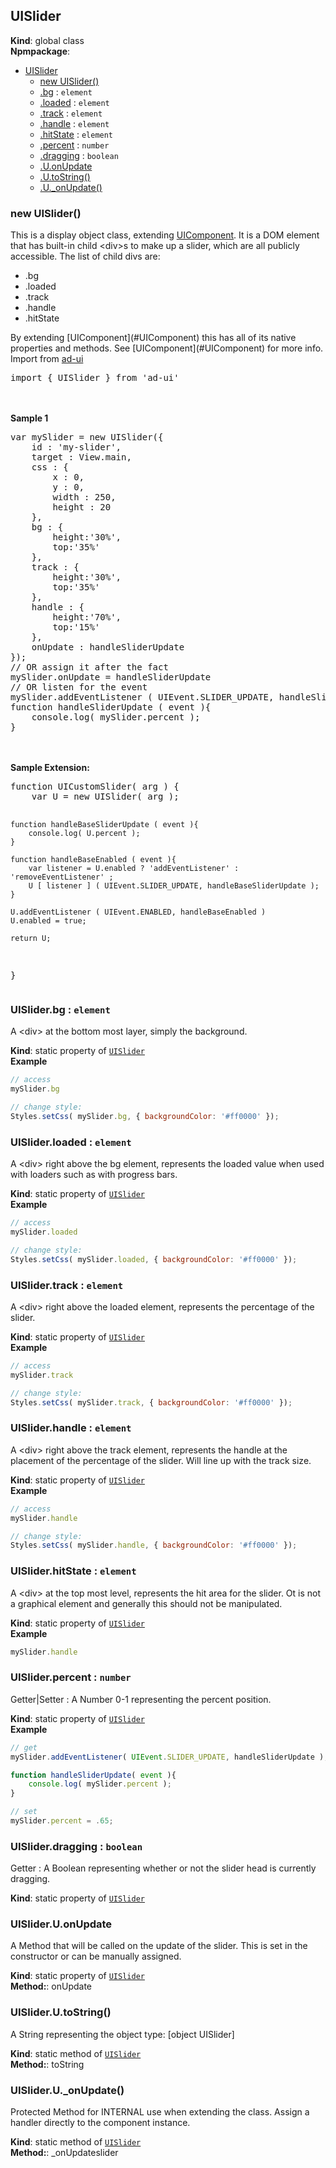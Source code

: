 <a name="UISlider"></a>

## UISlider
**Kind**: global class  
**Npmpackage**:   

* [UISlider](#UISlider)
    * [new UISlider()](#new_UISlider_new)
    * [.bg](#UISlider.bg) : <code>element</code>
    * [.loaded](#UISlider.loaded) : <code>element</code>
    * [.track](#UISlider.track) : <code>element</code>
    * [.handle](#UISlider.handle) : <code>element</code>
    * [.hitState](#UISlider.hitState) : <code>element</code>
    * [.percent](#UISlider.percent) : <code>number</code>
    * [.dragging](#UISlider.dragging) : <code>boolean</code>
    * [.U.onUpdate](#UISlider.U.onUpdate)
    * [.U.toString()](#UISlider.U.toString)
    * [.U._onUpdate()](#UISlider.U._onUpdate)

<a name="new_UISlider_new"></a>

### new UISlider()
This is a display object class, extending [UIComponent](#UIComponent).  It is a DOM element that has built-in
child &lt;div>s to make up a slider, which are all publicly accessible.  The list of child divs are:<br>
<ul>
 <li>.bg</li>
 <li>.loaded</li>
 <li>.track</li>
 <li>.handle</li>
 <li>.hitState</li>
</ul>
By extending [UIComponent](#UIComponent) this has all of its native properties and methods.  See [UIComponent](#UIComponent)
for more info.
<br>
Import from <a href="https://github.com/ff0000-ad-tech/ad-ui">ad-ui</a>
<br>
<pre class="sunlight-highlight-javascript">
import { UISlider } from 'ad-ui'
</pre>
<br><br>
<b>Sample 1</b><br>
<pre class="sunlight-highlight-javascript">
var mySlider = new UISlider({
	id : 'my-slider',
	target : View.main,
	css : {
		x : 0,
		y : 0,
		width : 250,
		height : 20
	},
	bg : {
		height:'30%',
		top:'35%'
	},
	track : {
		height:'30%',
		top:'35%'
	},
	handle : {
		height:'70%',
		top:'15%'
	},
	onUpdate : handleSliderUpdate
});
// OR assign it after the fact
mySlider.onUpdate = handleSliderUpdate
// OR listen for the event
mySlider.addEventListener ( UIEvent.SLIDER_UPDATE, handleSliderUpdate );
function handleSliderUpdate ( event ){
	console.log( mySlider.percent );
}
</pre>
<br><br>
<b>Sample Extension:</b><br>
<pre class="sunlight-highlight-javascript">
function UICustomSlider( arg ) {
	var U = new UISlider( arg );

	function handleBaseSliderUpdate ( event ){
		console.log( U.percent );
	}

	function handleBaseEnabled ( event ){
		var listener = U.enabled ? 'addEventListener' : 'removeEventListener' ;
		U [ listener ] ( UIEvent.SLIDER_UPDATE, handleBaseSliderUpdate );
	}

	U.addEventListener ( UIEvent.ENABLED, handleBaseEnabled )
	U.enabled = true;

	return U;
}
</pre>

<a name="UISlider.bg"></a>

### UISlider.bg : <code>element</code>
A &lt;div> at the bottom most layer, simply the background.

**Kind**: static property of [<code>UISlider</code>](#UISlider)  
**Example**  
```js
// access
mySlider.bg

// change style:
Styles.setCss( mySlider.bg, { backgroundColor: '#ff0000' });
```
<a name="UISlider.loaded"></a>

### UISlider.loaded : <code>element</code>
A &lt;div> right above the bg element, represents the loaded value when used with loaders such as with progress bars.

**Kind**: static property of [<code>UISlider</code>](#UISlider)  
**Example**  
```js
// access
mySlider.loaded

// change style:
Styles.setCss( mySlider.loaded, { backgroundColor: '#ff0000' });
```
<a name="UISlider.track"></a>

### UISlider.track : <code>element</code>
A &lt;div> right above the loaded element, represents the percentage of the slider.

**Kind**: static property of [<code>UISlider</code>](#UISlider)  
**Example**  
```js
// access
mySlider.track

// change style:
Styles.setCss( mySlider.track, { backgroundColor: '#ff0000' });
```
<a name="UISlider.handle"></a>

### UISlider.handle : <code>element</code>
A &lt;div> right above the track element, represents the handle at the placement of the percentage of the slider.  Will line up with the track size.

**Kind**: static property of [<code>UISlider</code>](#UISlider)  
**Example**  
```js
// access
mySlider.handle

// change style:
Styles.setCss( mySlider.handle, { backgroundColor: '#ff0000' });
```
<a name="UISlider.hitState"></a>

### UISlider.hitState : <code>element</code>
A &lt;div> at the top most level, represents the hit area for the slider.  Ot is not a graphical element and generally this should not be manipulated.

**Kind**: static property of [<code>UISlider</code>](#UISlider)  
**Example**  
```js
mySlider.handle
```
<a name="UISlider.percent"></a>

### UISlider.percent : <code>number</code>
Getter|Setter : A Number 0-1 representing the percent position.

**Kind**: static property of [<code>UISlider</code>](#UISlider)  
**Example**  
```js
// get
mySlider.addEventListener( UIEvent.SLIDER_UPDATE, handleSliderUpdate );

function handleSliderUpdate( event ){
	console.log( mySlider.percent );
}

// set
mySlider.percent = .65;
```
<a name="UISlider.dragging"></a>

### UISlider.dragging : <code>boolean</code>
Getter : A Boolean representing whether or not the slider head is currently dragging.

**Kind**: static property of [<code>UISlider</code>](#UISlider)  
<a name="UISlider.U.onUpdate"></a>

### UISlider.U.onUpdate
A Method that will be called on the update of the slider.  This is set in the constructor or can be manually assigned.

**Kind**: static property of [<code>UISlider</code>](#UISlider)  
**Method:**: onUpdate  
<a name="UISlider.U.toString"></a>

### UISlider.U.toString()
A String representing the object type: [object UISlider]

**Kind**: static method of [<code>UISlider</code>](#UISlider)  
**Method:**: toString  
<a name="UISlider.U._onUpdate"></a>

### UISlider.U.\_onUpdate()
Protected Method for INTERNAL use when extending the class. Assign a handler directly to the component instance.

**Kind**: static method of [<code>UISlider</code>](#UISlider)  
**Method:**: _onUpdateslider  
